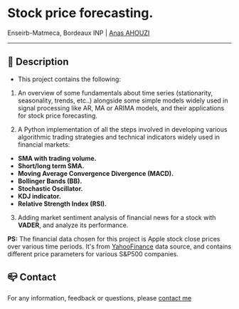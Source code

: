 # Stock price forecasting.
Enseirb-Matmeca, Bordeaux INP | [Anas AHOUZI](https://www.linkedin.com/in/aahouzi/)
***

## :monocle_face: Description
- This project contains the following:

1. An overview of some fundamentals about time series (stationarity, seasonality, trends, etc..) alongside some simple models widely used in signal processing like AR, MA or ARIMA models,
and their applications for stock price forecasting.

2. A Python implementation of all the steps involved in developing various algorithmic trading strategies and technical indicators widely used in financial markets:
  - **SMA with trading volume.**
  - **Short/long term SMA.**
  - **Moving Average Convergence Divergence (MACD).**
  - **Bollinger Bands (BB).**
  - **Stochastic Oscillator.**
  - **KDJ indicator.**
  - **Relative Strength Index (RSI).**
  
3. Adding market sentiment analysis of financial news for a stock with **VADER**, and analyze its performance. 
  
**PS:** The financial data chosen for this project is Apple stock close prices over various time periods. It's from [YahooFinance](https://pypi.org/project/yfinance/) data source, and contains different price parameters for various S&P500 companies.




## :mailbox_closed: Contact
For any information, feedback or questions, please [contact me][anas-email]










[anas-email]: mailto:ahouzi2000@hotmail.fr